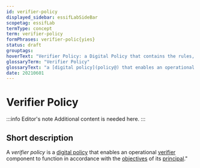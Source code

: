 ```yaml
---
id: verifier-policy
displayed_sidebar: essifLabSideBar
scopetag: essifLab
termType: concept
term: verifier-policy
formPhrases: verifier-polic{yies}
status: draft
grouptags:
hoverText: "Verifier Policy: a Digital Policy that contains the rules, working-instructions, preferences and other guidance for an operational Verifier component to function in accordance with the Objectives of its Principal."
glossaryTerm: "Verifier Policy"
glossaryText: "a [digital policy](policy@) that enables an operational [verifier](@) component to function in accordance with the [objective](@) of its [principal](@)."
date: 20210601
---
```


# Verifier Policy


:::info Editor's note
Additional content is needed here.
:::

## Short description

A *verifier policy* is a [digital policy](policy@) that enables an operational [verifier](@) component to function in accordance with the [objectives](@) of its [principal](@)."